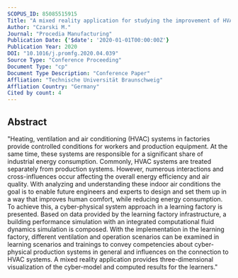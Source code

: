 ```yaml
---
SCOPUS_ID: 85085515915
Title: "A mixed reality application for studying the improvement of HVAC systems in learning factories"
Author: "Czarski M."
Journal: "Procedia Manufacturing"
Publication Date: {'$date': '2020-01-01T00:00:00Z'}
Publication Year: 2020
DOI: "10.1016/j.promfg.2020.04.039"
Source Type: "Conference Proceeding"
Document Type: "cp"
Document Type Description: "Conference Paper"
Affliation: "Technische Universität Braunschweig"
Affliation Country: "Germany"
Cited by count: 4
---
```


## Abstract
"Heating, ventilation and air conditioning (HVAC) systems in factories provide controlled conditions for workers and production equipment. At the same time, these systems are responsible for a significant share of industrial energy consumption. Commonly, HVAC systems are treated separately from production systems. However, numerous interactions and cross-influences occur affecting the overall energy efficiency and air quality. With analyzing and understanding these indoor air conditions the goal is to enable future engineers and experts to design and set them up in a way that improves human comfort, while reducing energy consumption. To achieve this, a cyber-physical system approach in a learning factory is presented. Based on data provided by the learning factory infrastructure, a building performance simulation with an integrated computational fluid dynamics simulation is composed. With the implementation in the learning factory, different ventilation and operation scenarios can be examined in learning scenarios and trainings to convey competencies about cyber-physical production systems in general and influences on the connection to HVAC systems. A mixed reality application provides three-dimensional visualization of the cyber-model and computed results for the learners."
